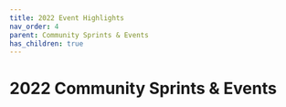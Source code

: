 ```yaml
---
title: 2022 Event Highlights
nav_order: 4
parent: Community Sprints & Events
has_children: true
---
```

# 2022 Community Sprints & Events
